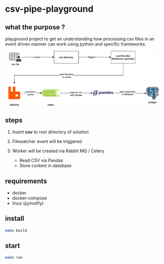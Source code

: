 # csv-pipe-playground

## what the purpose ?

playground project to get an understanding how processing csv files in an event driven manner can work using python and specific frameworks.

![csv pipe playground](/image/csv-pipe-playground.png)

## steps

1. Insert **csv** to root directory of solution
2. Filewatcher event will be triggered
3. Worker will be created via Rabbit MQ / Celery

   - Read CSV via Pandas
   - Store content in database

## requirements

- docker
- docker-compose
- linux (pyinotify)

## install

```bash
make build
```

## start

```bash
make run
```